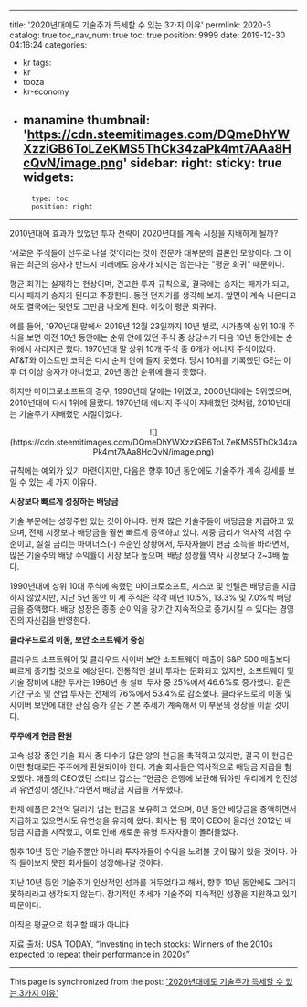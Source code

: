 
---
title: '2020년대에도 기술주가 득세할 수 있는 3가지 이유'
permlink: 2020-3
catalog: true
toc_nav_num: true
toc: true
position: 9999
date: 2019-12-30 04:16:24
categories:
- kr
tags:
- kr
- tooza
- kr-economy
- manamine
thumbnail: 'https://cdn.steemitimages.com/DQmeDhYWXzziGB6ToLZeKMS5ThCk34zaPk4mt7AAa8HcQvN/image.png'
sidebar:
    right:
        sticky: true
widgets:
    -
        type: toc
        position: right
---


2010년대에 효과가 있었던 투자 전략이 2020년대를 계속 시장을 지배하게 될까? 

‘새로운 주식들이 선두로 나설 것’이라는 것이 전문가 대부분의 결론인 모양이다. 그 이유는 최근의 승자가 반드시 미래에도 승자가 되지는 않는다는 "평균 회귀" 때문이다.  

평균 회귀는 실재하는 현상이며, 견고한 투자 규칙으로, 결국에는 승자는 패자가 되고, 다시 패자가 승자가 된다고 주장한다. 동전 던지기를 생각해 보자. 앞면이 계속 나온다고 해도 결국에는 뒷면도 그만큼 나오게 된다. 이것이 평균 회귀다.  

예를 들어, 1970년대 말에서 2019년 12월 23일까지 10년 별로, 시가총액 상위 10개 주식을 보면 이전 10년 동안에는 순위 안에 있던 주식 중 상당수가 다음 10년 동안에는 순위에서 사라지곤 했다. 1970년대 말 상위 10개 주식 중 6개가 에너지 주식이었다. AT&T와 이스트만 코닥은 다시 순위 안에 들지 못했다. 당시 10위를 기록했던 GE는 이후 더 이상 승자가 아니었고, 20년 동안 순위에 들지 못했다.  

하지만 마이크로소프트의 경우, 1990년대 말에는 1위였고, 2000년대에는 5위였으며, 2010년대에 다시 1위에 올랐다. 1970년대 에너지 주식이 지배했던 것처럼, 2010년대는 기술주가 지배했던 시절이었다. 

<center>
 ![](https://cdn.steemitimages.com/DQmeDhYWXzziGB6ToLZeKMS5ThCk34zaPk4mt7AAa8HcQvN/image.png)
</center>

규칙에는 예외가 있기 마련이지만, 다음은 향후 10년 동안에도 기술주가 계속 강세를 보일 수 있는 세 가지 이유다. 

**시장보다 빠르게 성장하는 배당금** 

기술 부문에는 성장주만 있는 것이 아니다. 현재 많은 기술주들이 배당금을 지급하고 있으며, 전체 시장보다 배당금을 훨씬 빠르게 증액하고 있다. 시중 금리가 역사적 저점 수준이고, 실질 금리는 마이너스(-) 수준인 상황에서, 투자자들이 현금 소득을 바라면서, 많은 기술주의 배당 수익률이 시장 보다 높으며, 배당 성장률 역사 시장보다 2~3배 높다. 

1990년대에 상위 10대 주식에 속했던 마이크로소프트, 시스코 및 인텔은 배당금을 지급하지 않았지만, 지난 5년 동안 이 세 주식은 각각 매년 10.5%, 13.3% 및 7.0%씩 배당금을 증액했다. 배당 성장은 종종 순이익을 장기간 지속적으로 증가시킬 수 있다는 경영진의 자신감을 반영한다.  

**클라우드로의 이동, 보안 소프트웨어 중심** 

클라우드 소프트웨어 및 클라우드 사이버 보안 소프트웨어 매출이 S&P 500 매출보다 빠르게 증가할 것으로 예상된다. 전통적인 설비 투자는 둔화되고 있지만, 소프트웨어 및 기술 장비에 대한 투자는 1980년 총 설비 투자 중 25%에서 46.6%로 증가했다. 같은 기간 구조 및 산업 투자는 전체의 76%에서 53.4%로 감소했다. 클라우드로의 이동 및 사이버 보안에 대한 관심 증가 같은 기본 추세가 계속해서 이 부문의 성장을 이끌 것이다. 

**주주에게 현금 환원** 

고속 성장 중인 기술 회사 중 다수가 많은 양의 현금을 축적하고 있지만, 결국 이 현금은 어떤 형태로든 주주에게 환원되어야 한다. 기술 회사들은 역사적으로 배당금 지급을 혐오했다. 애플의 CEO였던 스티브 잡스는 “현금은 은행에 보관해 둬야만 우리에게 안전성과 유연성이 생긴다.”라면서 배당금 지급을 거부했다. 

현재 애플은 2천억 달러가 넘는 현금을 보유하고 있으며, 8년 동안 배당금을 증액하면서 지급하고 있으면서도 유연성을 유지해 왔다. 회사는 팀 쿡이 CEO에 올라선 2012년 배당금 지급을 시작했고, 이로 인해 새로운 유형 투자자들이 몰려들었다.  

향후 10년 동안 기술주뿐만 아니라 투자자들이 수익을 노려볼 곳이 많이 있을 것이다. 아직 들어보지 못한 회사들이 성장해나갈 것이다.  

지난 10년 동안 기술주가 인상적인 성과를 거두었다고 해서, 향후 10년 동안에도 그러지 못하리라고 생각되지 않는다. 장기적인 추세가 기술주의 지속적인 성장을 지원하고 있기 때문이다.  

아직은 평균으로 회귀할 때가 아니다.  

자료 출처: USA TODAY, “Investing in tech stocks: Winners of the 2010s expected to repeat their performance in 2020s”

- - -

This page is synchronized from the post: ['2020년대에도 기술주가 득세할 수 있는 3가지 이유'](https://steemit.com/@pius.pius/2020-3)
